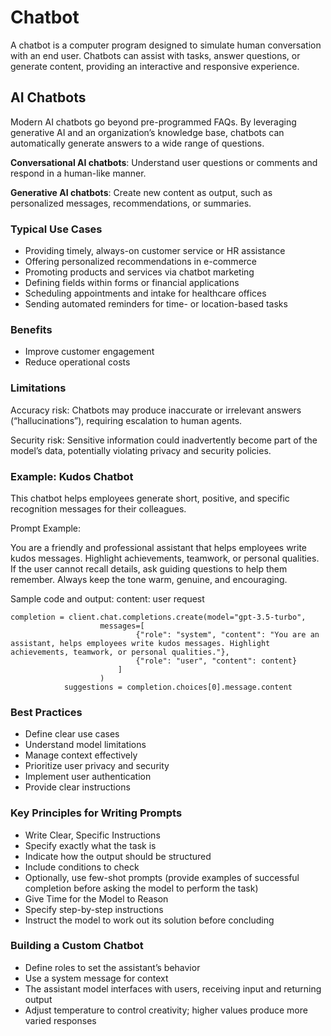 # Chatbot

A chatbot is a computer program designed to simulate human conversation with an end user. Chatbots can assist with tasks, answer questions, or generate content, providing an interactive and responsive experience.

## AI Chatbots

Modern AI chatbots go beyond pre-programmed FAQs. By leveraging generative AI and an organization’s knowledge base, chatbots can automatically generate answers to a wide range of questions.

**Conversational AI chatbots**: Understand user questions or comments and respond in a human-like manner.

**Generative AI chatbots**: Create new content as output, such as personalized messages, recommendations, or summaries.

### Typical Use Cases

- Providing timely, always-on customer service or HR assistance
- Offering personalized recommendations in e-commerce
- Promoting products and services via chatbot marketing
- Defining fields within forms or financial applications
- Scheduling appointments and intake for healthcare offices
- Sending automated reminders for time- or location-based tasks

### Benefits

- Improve customer engagement
- Reduce operational costs

### Limitations

Accuracy risk: Chatbots may produce inaccurate or irrelevant answers (“hallucinations”), requiring escalation to human agents.

Security risk: Sensitive information could inadvertently become part of the model’s data, potentially violating privacy and security policies.

### Example: Kudos Chatbot

This chatbot helps employees generate short, positive, and specific recognition messages for their colleagues.

Prompt Example:

You are a friendly and professional assistant that helps employees write kudos messages. Highlight achievements, teamwork, or personal qualities. If the user cannot recall details, ask guiding questions to help them remember. Always keep the tone warm, genuine, and encouraging.

Sample code and output:
content: user request
```
completion = client.chat.completions.create(model="gpt-3.5-turbo",
                    messages=[
                            {"role": "system", "content": "You are an assistant, helps employees write kudos messages. Highlight achievements, teamwork, or personal qualities."},
                            {"role": "user", "content": content}
                        ]
                    )
            suggestions = completion.choices[0].message.content
```

### Best Practices
- Define clear use cases
- Understand model limitations
- Manage context effectively
- Prioritize user privacy and security
- Implement user authentication
- Provide clear instructions

### Key Principles for Writing Prompts
- Write Clear, Specific Instructions
- Specify exactly what the task is
- Indicate how the output should be structured
- Include conditions to check
- Optionally, use few-shot prompts (provide examples of successful completion before asking the model to perform the task)
- Give Time for the Model to Reason
- Specify step-by-step instructions
- Instruct the model to work out its solution before concluding

### Building a Custom Chatbot

- Define roles to set the assistant’s behavior
- Use a system message for context
- The assistant model interfaces with users, receiving input and returning output
- Adjust temperature to control creativity; higher values produce more varied responses